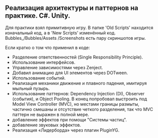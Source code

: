 ## Реализация архитектуры и паттернов на практике. C#. Unity.
Для практики взял примитивную игру. В папке 'Old Scripts' находится изначальный код, а в 'New Scripts' изменённый код. Bubbles_/Bubbles/Assets
/Screenshots есть пару скриншотов игры.

Если кратко о том что применил в коде:
 - Разделение ответственностей (Single Responsibility Principle).
 - Использование интерфейсов.
 - Управление зависимостями через Zenject.
 - Добавил анимацию для UI элементов через DOTween.
 - Использование событий.
 - Реализация механики движение и плавного падения, имитируя мыльный пузырь.
 - Использование паттернов: Dependency Injection (DI), Observer (события), и Object Pooling. В конец попробовал выстроить под Model View Controller (MVC), но местами границы размыты, частично смешаны и отсутствие четкого разделения, так что MVC  паттерн не выражен в полной мере.
 - добавление эффектов при помощи "Системы частиц".
 - добавление звуковых эффектов.
 - Реализация «Лидерборда» через плагин PluginYG.

